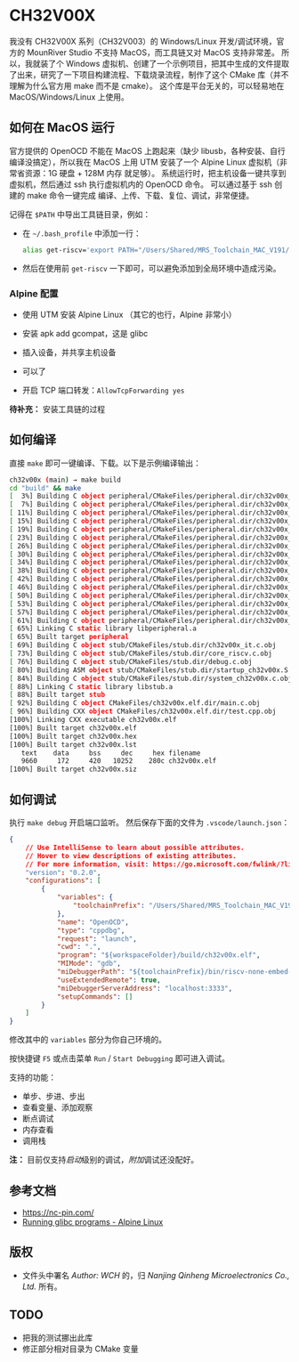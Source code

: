 # CH32V00X

我没有 CH32V00X 系列（CH32V003）的 Windows/Linux 开发/调试环境，官方的 MounRiver Studio 不支持 MacOS，而工具链又对 MacOS 支持非常差。
所以，我就装了个 Windows 虚拟机、创建了一个示例项目，把其中生成的文件提取了出来，研究了一下项目构建流程、下载烧录流程，制作了这个 CMake 库（并不理解为什么官方用 make 而不是 cmake）。
这个库是平台无关的，可以轻易地在 MacOS/Windows/Linux 上使用。

## 如何在 MacOS 运行

官方提供的 OpenOCD 不能在 MacOS 上跑起来（缺少 libusb，各种安装、自行编译没搞定），所以我在 MacOS 上用 UTM 安装了一个 Alpine Linux 虚拟机（非常省资源：1G 硬盘 + 128M 内存 就足够）。
系统运行时，把主机设备一键共享到虚拟机，然后通过 ssh 执行虚拟机内的 OpenOCD 命令。
可以通过基于 ssh 创建的 make 命令一键完成 编译、上传、下载、复位、调试，非常便捷。

记得在 `$PATH` 中导出工具链目录，例如：

- 在 `~/.bash_profile` 中添加一行：

  ```bash
  alias get-riscv='export PATH="/Users/Shared/MRS_Toolchain_MAC_V191/xpack-riscv-none-embed-gcc-8.2.0/bin:${PATH}"'
  ```

- 然后在使用前 `get-riscv` 一下即可，可以避免添加到全局环境中造成污染。

### Alpine 配置

- 使用 UTM 安装 Alpine Linux （其它的也行，Alpine 非常小）
- 安装 apk add gcompat，这是 glibc
- 插入设备，并共享主机设备
- 可以了

- 开启  TCP 端口转发：`AllowTcpForwarding yes`

**待补充：** 安装工具链的过程

## 如何编译

直接 `make` 即可一键编译、下载。以下是示例编译输出：

```bash
ch32v00x (main) → make build
cd "build" && make
[  3%] Building C object peripheral/CMakeFiles/peripheral.dir/ch32v00x_adc.c.obj
[  7%] Building C object peripheral/CMakeFiles/peripheral.dir/ch32v00x_dbgmcu.c.obj
[ 11%] Building C object peripheral/CMakeFiles/peripheral.dir/ch32v00x_dma.c.obj
[ 15%] Building C object peripheral/CMakeFiles/peripheral.dir/ch32v00x_exti.c.obj
[ 19%] Building C object peripheral/CMakeFiles/peripheral.dir/ch32v00x_flash.c.obj
[ 23%] Building C object peripheral/CMakeFiles/peripheral.dir/ch32v00x_gpio.c.obj
[ 26%] Building C object peripheral/CMakeFiles/peripheral.dir/ch32v00x_i2c.c.obj
[ 30%] Building C object peripheral/CMakeFiles/peripheral.dir/ch32v00x_iwdg.c.obj
[ 34%] Building C object peripheral/CMakeFiles/peripheral.dir/ch32v00x_misc.c.obj
[ 38%] Building C object peripheral/CMakeFiles/peripheral.dir/ch32v00x_opa.c.obj
[ 42%] Building C object peripheral/CMakeFiles/peripheral.dir/ch32v00x_pwr.c.obj
[ 46%] Building C object peripheral/CMakeFiles/peripheral.dir/ch32v00x_rcc.c.obj
[ 50%] Building C object peripheral/CMakeFiles/peripheral.dir/ch32v00x_spi.c.obj
[ 53%] Building C object peripheral/CMakeFiles/peripheral.dir/ch32v00x_tim.c.obj
[ 57%] Building C object peripheral/CMakeFiles/peripheral.dir/ch32v00x_usart.c.obj
[ 61%] Building C object peripheral/CMakeFiles/peripheral.dir/ch32v00x_wwdg.c.obj
[ 65%] Linking C static library libperipheral.a
[ 65%] Built target peripheral
[ 69%] Building C object stub/CMakeFiles/stub.dir/ch32v00x_it.c.obj
[ 73%] Building C object stub/CMakeFiles/stub.dir/core_riscv.c.obj
[ 76%] Building C object stub/CMakeFiles/stub.dir/debug.c.obj
[ 80%] Building ASM object stub/CMakeFiles/stub.dir/startup_ch32v00x.S.obj
[ 84%] Building C object stub/CMakeFiles/stub.dir/system_ch32v00x.c.obj
[ 88%] Linking C static library libstub.a
[ 88%] Built target stub
[ 92%] Building C object CMakeFiles/ch32v00x.elf.dir/main.c.obj
[ 96%] Building CXX object CMakeFiles/ch32v00x.elf.dir/test.cpp.obj
[100%] Linking CXX executable ch32v00x.elf
[100%] Built target ch32v00x.elf
[100%] Built target ch32v00x.hex
[100%] Built target ch32v00x.lst
   text    data     bss     dec     hex filename
   9660     172     420   10252    280c ch32v00x.elf
[100%] Built target ch32v00x.siz
```

## 如何调试

执行 `make debug` 开启端口监听。
然后保存下面的文件为 `.vscode/launch.json`：

```json
{
	// Use IntelliSense to learn about possible attributes.
	// Hover to view descriptions of existing attributes.
	// For more information, visit: https://go.microsoft.com/fwlink/?linkid=830387
	"version": "0.2.0",
	"configurations": [
		{
			"variables": {
				"toolchainPrefix": "/Users/Shared/MRS_Toolchain_MAC_V191/xpack-riscv-none-embed-gcc-8.2.0"
			},
			"name": "OpenOCD",
			"type": "cppdbg",
			"request": "launch",
			"cwd": ".",
			"program": "${workspaceFolder}/build/ch32v00x.elf",
			"MIMode": "gdb",
			"miDebuggerPath": "${toolchainPrefix}/bin/riscv-none-embed-gdb",
			"useExtendedRemote": true,
			"miDebuggerServerAddress": "localhost:3333",
			"setupCommands": []
		}
	]
}
```

修改其中的 `variables` 部分为你自己环境的。

按快捷键 `F5` 或点击菜单 `Run` / `Start Debugging` 即可进入调试。

支持的功能：

- 单步、步进、步出
- 查看变量、添加观察
- 断点调试
- 内存查看
- 调用栈

**注：** 目前仅支持*启动*级别的调试，*附加*调试还没配好。

## 参考文档

- <https://nc-pin.com/>
- [Running glibc programs - Alpine Linux](https://wiki.alpinelinux.org/wiki/Running_glibc_programs#gcompat)

## 版权

- 文件头中署名 *Author: WCH* 的，归 *Nanjing Qinheng Microelectronics Co., Ltd.* 所有。

## TODO

- 把我的测试挪出此库
- 修正部分相对目录为 CMake 变量
